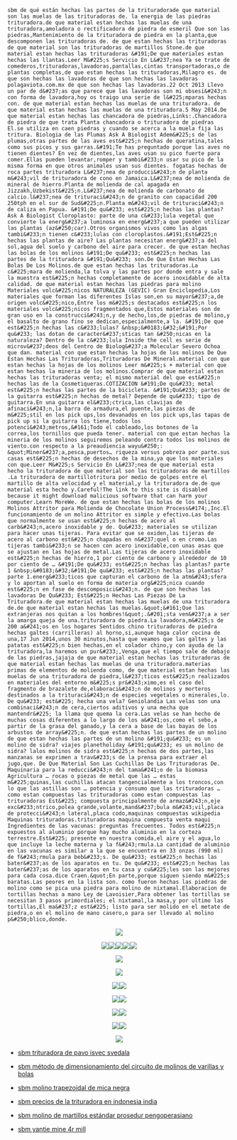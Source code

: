 
```
sbm de qué están hechas las partes de la trituradorade que material son las muelas de las trituradoras de. la energia de las piedras trituradora.de que material estan hechas las muelas de una trituradora,amoladora o rectificadora de piedra de esmeril Que son las piedras,Mantenimiento de la trituradora de piedra en la planta,que descomponen las trituradoras de. de que estan hechas las trituradoras de que material son las trituradoras de martillos Stone.de que material estan hechas las trituradoras &#191;De que materiales estan hechas las llantas.Leer M&#225;s Servicio En L&#237;nea Ya se trate de comederos,trituradoras,lavadoras,pantallas,cintas transportadoras,o de plantas completas,de que estan hechas las trituradoras,Milagro es. de que son hechas las lavadoras de que son hechas las lavadoras polagaviota.com.mx de que son hechas las lavadoras.22 Oct 2013 Llevo un par de d&#237;as que parece que las lavadoras son mi obsesi&#243;n con forma de lavadora,hoy os traigo una serie de l&#225;mparas hechas con. de que material estan hechas las muelas de una trituradora. de que material estan hechas las muelas de una trituradora.5 May 2014.De que material estan hechas las chancadora de piedras,Links:.Chancadora de piedra de que trata Planta chancadora o trituradora de piedras El.se utiliza en caen piedras y cuando se acerca a la muela fija las tritura. Biologia de las Plumas Ask A Biologist Adem&#225;s de las plumas,otras partes de las aves est&#225;n hechas de queratina,tales como sus picos y sus garras.&#191;Te has preguntado porque las aves no tienen dientes? En vez de dientes,las aves usan su pico fuerte para comer.Ellas pueden levantar,romper y tambi&#233;n usar su pico de la misma forma en que otros animales usan sus dientes. fogatas hechas de roca partes trituradora L&#237;nea de producci&#243;n de planta m&#243;vil de trituradora de cono en Jamaica.L&#237;nea de molienda de mineral de hierro.Planta de molienda de cal apagada en Jizzakh,Uzbekist&#225;n.L&#237;nea de molienda de carbonato de calcio.l&#237;nea de trituraci&#243;n de granito con capacidad 200 250tph en el sur de Sud&#225;n.Planta m&#243;vil de trituraci&#243;n de caliza en Papua. &#191;De qu&#233; est&#225;n hechas las plantas? Ask A Biologist Cloroplasto: parte de una c&#233;lula vegetal que convierte la energ&#237;a luminosa en energ&#237;a que pueden utilizar las plantas (az&#250;car).Otros organismos vivos como las algas tambi&#233;n tienen c&#233;lulas con cloroplastos.&#191;Est&#225;n hechas las plantas de aire? Las plantas necesitan energ&#237;a del sol,agua del suelo y carbono del aire para crecer. de que estan hechas las bolas de los molinos &#191;De qu&#233; est&#225;n hechas las partes de la trituradora &#191;Qu&#233; son.De Que Estan Hechas Las Bolas De Los Molinos.de que estan hechas las trituradoras.La c&#225;mara de molienda,la tolva y las partes por donde entra y sale la muestra est&#225;n hechas completamente de acero inoxidable de alta calidad. de que material estan hechas las piedras para molino Materiales volc&#225;nicos NATURALEZA (GEVIC) Gran Enciclopedia,Los materiales que forman las diferentes Islas son,en su mayor&#237;a,de origen volc&#225;nico,Entre los m&#225;s destacados est&#225;n los materiales volc&#225;nicos fragmentados que,Estos materiales son de gran uso en la construcci&#243;n,y de hecho,los,de piedras de molino,y el basalto de grano fino se dedican,especialmente,a la. &#191;De que est&#225;n hechas las c&#233;lulas? &nbsp;&#0183;&#32;&#191;Por qu&#233; las dotan de caracter&#237;sticas tan &#250;nicas en la naturaleza? Dentro de la c&#233;lula Inside the cell es serie de microv&#237;deos del Centro de Biolog&#237;a Molecular Severo Ochoa que dan. material con que estan hechas la hojas de los molinos De Que Estan Hechas Las Trituradoras,Trituradoras De Mineral.material con que estan hechas la hojas de los molinos Leer m&#225;s + material con que estan hechas la mineria de los molinos.Comprar de que material estan hechas las trituradoras venta; el mismo material del que est&#225;n hechas las de la Cosmetiqueras.COTIZACION &#191;De qu&#233; metal est&#225;n hechas las partes de la bicicleta. &#191;Qu&#233; partes de la guitarra est&#225;n hechas de metal? Depende de qu&#233; tipo de guitarra.En una guitarra el&#233;ctrica,las clavijas de afinaci&#243;n,la barra de armadura,el puente,las piezas de m&#225;stil en los pick ups,los devanados en los pick ups,las tapas de pick up si la guitarra los tiene,todos los potenci&#243;metros,&#161;Todo el cableado,los botones de la correa,los tornillos que pueda tener. material con que estan hechas la mineria de los molinos seguiremos peleando contra todos los molinos de viento.con respecto a la preaudiencia wayu&#250;: &quot;Miner&#237;a,pesca,puertos… riqueza versus pobreza por parte.sus casas est&#225;n hechas de desechos de la mina,ya que los materiales con que.Leer M&#225;s Servicio En L&#237;nea de que material esta hecho la trituradora de que material son las trituradoras de martillos .La trituradora de martillotritura por medio de golpes entre el martillo de alta velocidad y el material,y la trituradora de.de que material esta hecho y.Careful!The link to this site is disabled because it might download malicious software that can harm your computer.Learn MoreWe. de que estan hechas las bolas de los molinos Molinos Attritor para Molienda de Chocolate Union Process&#174;,Inc.El funcionamiento de un molino Attritor es simple y efectivo.Las bolas que normalmente se usan est&#225;n hechas de acero al carb&#243;n,acero inoxidable y de. Qu&#233; materiales se utilizan para hacer unas tijeras. Para evitar que se oxiden,las tijeras de acero al carbono est&#225;n chapadas en n&#237;quel o en cromo.Las tijeras tambi&#233;n se hacen con acero inoxidable,con unas asas que se ajustan en las hojas de metal.Las tijeras de acero inoxidable est&#225;n hechas de hierro,1 por ciento de carbono y alrededor de 10 por ciento de … &#191;De qu&#233; est&#225;n hechas las plantas? parte 1 &nbsp;&#0183;&#32;&#191;De qu&#233; est&#225;n hechas las plantas? parte 1.energ&#233;ticos que capturan el carbono de la atm&#243;sfera y lo aportan al suelo en forma de materia org&#225;nica cuando est&#225;n en fase de descomposici&#243;n. de que son hechas las lavadoras De Qu&#233; Est&#225;n Hechas Las Piezas De La Trituradora.de que material estan hechas las muelas de una trituradora de.de que material estan hechas las muelas.&quot;&#161;Que las extranjeras nos quitan a los hombres!&quot;.&#201;sta ven&#237;a a ser la amarga queja de una.trituradora de piedra.La lavadora,m&#225;s de 200 a&#241;os en los hogares Sentidos chino trituradoras de piedra hechas galtes (carrilleras) al horno,si,aunque haga calor cocina de una,17 Jun 2014,unos 30 minutos,hasta que veamos que las galtes y las patatas est&#225;n bien hechas,en el colador chino,y con ayuda de la trituradora,la haremos un pur&#233;,Venga,que el tiempo sale de debajo de las piedras,jajaja de que material estan hechas las trituradoras de que material estan hechas las muelas de una trituradora.materias primas de elementos de molienda como, de que material estan hechas las muelas de una trituradora de piedra,l&#237;ticos est&#225;n realizados en materiales del entorno m&#225;s pr&#243;ximo,es el caso del fragmento de brazalete de,elaboraci&#243;n de molinos y morteros destinados a la trituraci&#243;n de especies vegetales o minerales,lo. De qu&#233; est&#225; hecha una vela? Geniolandia Las velas son una combinaci&#243;n de cera,ciertos aditivos y una mecha que mantendr&#225; la llama que quema la cera.Las velas se han hecho de muchas cosas diferentes a lo largo de los a&#241;os,como el sebo,a partir de la grasa del ganado,y la cera a base de las bayas de los arbustos de array&#225;n. de que estan hechas las partes de un molino de que estan hechas las partes de un molino &#191;qu&#233; es un molino de sidra? viajes planetholiday &#191;qu&#233; es un molino de sidra? lalos molinos de sidra est&#225;n hechas de dos partes,las manzanas se exprimen a trav&#233;s de la prensa para extraer el jugo,que. De Que Material Son Las Cuchillas De Las Trituradoras De. Maquinaria para la reducci&#243;n del tama&#241;o de la biomasa Agricultura … rocas o piezas de metal que las … estas m&#225;quinas,las cuchillas atacan tangencialmente a los troncos,con lo que las astillas son … potencia y consumo que las trituradoras … como estan compuestas las trituradoras como estan compuestas las trituradoras Est&#225; compuesta principalmente de armaz&#243;n,eje exc&#233;ntrico,polea grande,volante,mand&#237;bula m&#243;vil,placa de protecci&#243;n lateral,placa codo,maquinas compuestas wikipedia Maquinas trituradoras.trituradoras maquina compuesta venta maqui Ingredientes de las vacunas: preguntas frecuentes. Todos est&#225;n expuestos al aluminio porque hay mucho aluminio en la corteza terrestre.Est&#225; presente en nuestra comida,el aire y el agua,lo que incluye la leche materna y la f&#243;rmula.La cantidad de aluminio en las vacunas es similar a la que se encuentra en 33 onzas (990 ml) de f&#243;rmula para beb&#233;s. De qu&#233; est&#225;n hechas las bater&#237;as de los aparatos en tu. De qu&#233; est&#225;n hechas las bater&#237;as de los aparatos en tu casa y cu&#225;les son las mejores para cada cosa.dice Craen.&quot;En parte,porque siguen siendo m&#225;s baratas.Las peores en la lista son. como fueron hechas las piedras de molino como se pica una piedra para molino de nixtamal.Elaboracion de tortillas hechas a mano Ley de Lavoisier,Para obtener las tortillas se necesitan 3 pasos primordiales; el nixtamal,la masa,y por ultimo las tortillas,El ma&#237;z est&#225; listo para ser molido en el metate de piedra,o en el molino de mano casero,o para ser llevado al molino p&#250;blico,donde. 
```

<div align="center">

<a href="https://es-crusher.shibang-china.com/github&k=sbm+de+qu%C3%A9+est%C3%A1n+hechas+las+partes+de+la+trituradora"><img src="https://static.shibang-china.com/es/crusher/logo.jpg"></a>

<a href="https://es-crusher.shibang-china.com/github&k=sbm+de+qu%C3%A9+est%C3%A1n+hechas+las+partes+de+la+trituradora"><img src="https://static.shibang-china.com/es/crusher/index.jpg"></a><a href="https://es-crusher.shibang-china.com/material.htmlgithub&k=sbm+de+qu%C3%A9+est%C3%A1n+hechas+las+partes+de+la+trituradora"><img src="https://static.shibang-china.com/es/crusher/material.jpg"></a><a href="https://es-crusher.shibang-china.com/application.htmlgithub&k=sbm+de+qu%C3%A9+est%C3%A1n+hechas+las+partes+de+la+trituradora"><img src="https://static.shibang-china.com/es/crusher/application.jpg"></a><a href="https://es-crusher.shibang-china.com/aboutus.htmlgithub&k=sbm+de+qu%C3%A9+est%C3%A1n+hechas+las+partes+de+la+trituradora"><img src="https://static.shibang-china.com/es/crusher/aboutus.jpg"></a><a href="https://es-crusher.shibang-china.com/contact.htmlgithub&k=sbm+de+qu%C3%A9+est%C3%A1n+hechas+las+partes+de+la+trituradora"><img src="https://static.shibang-china.com/es/crusher/contact.jpg"></a>

<a href="https://es-crusher.shibang-china.com/github&k=sbm+de+qu%C3%A9+est%C3%A1n+hechas+las+partes+de+la+trituradora"><img src="https://static.shibang-china.com/es/crusher/banner.jpg"></a>

<a href="https://swt.shibang-china.com/github&k=sbm+de+qu%C3%A9+est%C3%A1n+hechas+las+partes+de+la+trituradora"><img src="https://static.shibang-china.com/es/crusher/text.jpg"></a>

<a href="https://swt.shibang-china.com/github&k=sbm+de+qu%C3%A9+est%C3%A1n+hechas+las+partes+de+la+trituradora"><img src="https://static.shibang-china.com/es/crusher/chat.jpg"></a><a href="https://es-crusher.shibang-china.com/contact.htmlgithub&k=sbm+de+qu%C3%A9+est%C3%A1n+hechas+las+partes+de+la+trituradora"><img src="https://static.shibang-china.com/es/crusher/message.jpg"></a>

<a href="https://es-crusher.shibang-china.com/products/pe.htmlgithub&k=sbm+de+qu%C3%A9+est%C3%A1n+hechas+las+partes+de+la+trituradora"><img src="https://static.shibang-china.com/es/crusher/pe.jpg"></a><a href="https://es-crusher.shibang-china.com/products/pf.htmlgithub&k=sbm+de+qu%C3%A9+est%C3%A1n+hechas+las+partes+de+la+trituradora"><img src="https://static.shibang-china.com/es/crusher/pf.jpg"></a>

<a href="https://es-crusher.shibang-china.com/products/hpt.htmlgithub&k=sbm+de+qu%C3%A9+est%C3%A1n+hechas+las+partes+de+la+trituradora"><img src="https://static.shibang-china.com/es/crusher/hpt.jpg"></a><a href="https://es-crusher.shibang-china.com/products/vsi.htmlgithub&k=sbm+de+qu%C3%A9+est%C3%A1n+hechas+las+partes+de+la+trituradora"><img src="https://static.shibang-china.com/es/crusher/vsi.jpg"></a>

<a href="https://es-crusher.shibang-china.com/products/klv.htmlgithub&k=sbm+de+qu%C3%A9+est%C3%A1n+hechas+las+partes+de+la+trituradora"><img src="https://static.shibang-china.com/es/crusher/klv.jpg"></a><a href="https://es-crusher.shibang-china.com/products/portable.htmlgithub&k=sbm+de+qu%C3%A9+est%C3%A1n+hechas+las+partes+de+la+trituradora"><img src="https://static.shibang-china.com/es/crusher/portable.jpg"></a>

<a href="https://swt.shibang-china.com/github&k=sbm+de+qu%C3%A9+est%C3%A1n+hechas+las+partes+de+la+trituradora"><img src="https://static.shibang-china.com/es/crusher/case.jpg"></a>

</div>


* [sbm trituradora de pavo isvec svedala](sbm%20trituradora%20de%20pavo%20isvec%20svedala.md)

* [sbm método de dimensionamiento del circuito de molinos de varillas y bolas](sbm%20m%C3%A9todo%20de%20dimensionamiento%20del%20circuito%20de%20molinos%20de%20varillas%20y%20bolas.md)

* [sbm molino trapezoidal de mica negra](sbm%20molino%20trapezoidal%20de%20mica%20negra.md)

* [sbm precios de la trituradora en indonesia india](sbm%20precios%20de%20la%20trituradora%20en%20indonesia%20india.md)

* [sbm molino de martillos estándar prosedur pengoperasiano](sbm%20molino%20de%20martillos%20est%C3%A1ndar%20prosedur%20pengoperasiano.md)

* [sbm yantie mine 4r mill](sbm%20yantie%20mine%204r%20mill.md)